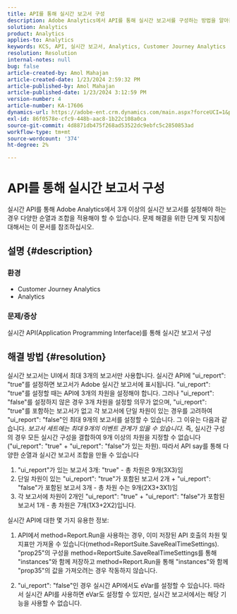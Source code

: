 ```yaml
---
title: API를 통해 실시간 보고서 구성
description: Adobe Analytics에서 API를 통해 실시간 보고서를 구성하는 방법을 알아봅니다.
solution: Analytics
product: Analytics
applies-to: Analytics
keywords: KCS, API, 실시간 보고서, Analytics, Customer Journey Analytics
resolution: Resolution
internal-notes: null
bug: false
article-created-by: Amol Mahajan
article-created-date: 1/23/2024 2:59:32 PM
article-published-by: Amol Mahajan
article-published-date: 1/23/2024 3:12:59 PM
version-number: 4
article-number: KA-17606
dynamics-url: https://adobe-ent.crm.dynamics.com/main.aspx?forceUCI=1&pagetype=entityrecord&etn=knowledgearticle&id=cb533e00-00ba-ee11-a569-6045bd006c82
exl-id: 86f0578e-cfc9-448b-aac8-1b22c108a0ca
source-git-commit: 4d8871db475f268ad53522dc9ebfc5c2850853ad
workflow-type: tm+mt
source-wordcount: '374'
ht-degree: 2%

---
```


# API를 통해 실시간 보고서 구성


실시간 API를 통해 Adobe Analytics에서 3개 이상의 실시간 보고서를 설정해야 하는 경우 다양한 순열과 조합을 적용해야 할 수 있습니다. 문제 해결을 위한 단계 및 지침에 대해서는 이 문서를 참조하십시오.

## 설명 {#description}


### <b>환경</b>

- Customer Journey Analytics
- Analytics




### <b>문제/증상</b>

실시간 API(Application Programming Interface)를 통해 실시간 보고서 구성


## 해결 방법 {#resolution}


실시간 보고서는 UI에서 최대 3개의 보고서만 사용합니다.
실시간 API에 &quot;ui_report&quot;: &quot;true&quot;를 설정하면 보고서가 Adobe 실시간 보고서에 표시됩니다. &quot;ui_report&quot;: &quot;true&quot;를 설정할 때는 API에 3개의 차원을 설정해야 합니다.
그러나 &quot;ui_report&quot;: &quot;false&quot;를 설정하지 않은 경우 3개 차원을 설정할 의무가 없으며, &quot;ui_report&quot;: &quot;true&quot;를 포함하는 보고서가 없고 각 보고서에 단일 차원이 있는 경우를 고려하여 &quot;ui_report&quot;: &quot;false&quot;인 최대 9개의 보고서를 설정할 수 있습니다.
그 이유는 다음과 같습니다. *보고서 세트에는 최대 9개의 이벤트 관계가 있을 수 있습니다.* 즉, 실시간 구성의 경우 모든 실시간 구성을 결합하여 9개 이상의 차원을 지정할 수 없습니다(&quot;ui_report&quot;: &quot;true&quot; + &quot;ui_report&quot;: &quot;false&quot;가 있는 차원).
따라서 API say를 통해 다양한 순열과 실시간 보고서 조합을 만들 수 있습니다

1. &quot;ui_report&quot;가 있는 보고서 3개: &quot;true&quot; - 총 차원은 9개(3X3)임
2. 단일 차원이 있는 &quot;ui_report&quot;: &quot;true&quot;가 포함된 보고서 2개 + &quot;ui_report&quot;: &quot;false&quot;가 포함된 보고서 3개 - 총 차원 수는 9개(2X3+3X1)임
3. 각 보고서에 차원이 2개인 &quot;ui_report&quot;: &quot;true&quot; + &quot;ui_report&quot;: &quot;false&quot;가 포함된 보고서 1개 - 총 차원은 7개(1X3+2X2)입니다.


실시간 API에 대한 몇 가지 유용한 정보:

1. API에서 method=Report.Run을 사용하는 경우, 이미 저장된 API 호출의 차원 및 지표만 가져올 수 있습니다(method=ReportSuite.SaveRealTimeSettings). &quot;prop25&quot;의 구성을 method=ReportSuite.SaveRealTimeSettings를 통해 &quot;instances&quot;와 함께 저장하고 method=Report.Run을 통해 &quot;instances&quot;와 함께 &quot;prop35&quot;의 값을 가져오려는 경우 작동하지 않습니다.


2. &quot;ui_report&quot;: &quot;false&quot;인 경우 실시간 API에서도 eVar를 설정할 수 있습니다. 따라서 실시간 API를 사용하면 eVar도 설정할 수 있지만, 실시간 보고서에서는 해당 기능을 사용할 수 없습니다.
